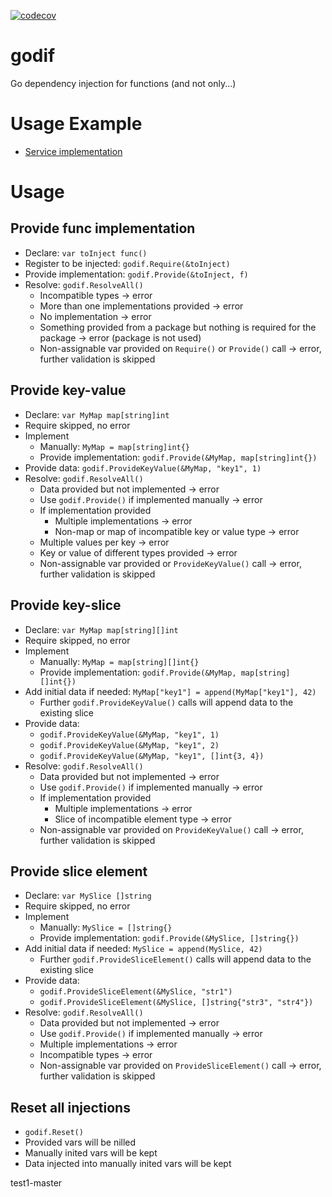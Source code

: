 [![codecov](https://codecov.io/gh/untillpro/godif/branch/master/graph/badge.svg)](https://codecov.io/gh/untillpro/godif)

# godif

Go dependency injection for functions (and not only...)

# Usage Example

-  [Service implementation](services/impl_test.go)

# Usage

## Provide func implementation

- Declare: `var toInject func()`
- Register to be injected: `godif.Require(&toInject)`
- Provide implementation: `godif.Provide(&toInject, f)`
- Resolve: `godif.ResolveAll()`
  - Incompatible types -> error
  - More than one implementations provided -> error
  - No implementation -> error
  - Something provided from a package but nothing is required for the package -> error (package is not used)
  - Non-assignable var provided on `Require()` or `Provide()` call -> error, further validation is skipped


## Provide key-value

- Declare: `var MyMap map[string]int`
- Require skipped, no error
- Implement
  - Manually: `MyMap = map[string]int{}`
  - Provide implementation: `godif.Provide(&MyMap, map[string]int{})`
- Provide data: `godif.ProvideKeyValue(&MyMap, "key1", 1)`
- Resolve: `godif.ResolveAll()`
  - Data provided but not implemented -> error
  - Use `godif.Provide()` if implemented manually -> error 
  - If implementation provided
    - Multiple implementations -> error
    - Non-map or map of incompatible key or value type -> error
  - Multiple values per key -> error
  - Key or value of different types provided -> error
  - Non-assignable var provided or `ProvideKeyValue()` call -> error, further validation is skipped


## Provide key-slice

- Declare: `var MyMap map[string][]int`
- Require skipped, no error
- Implement
  - Manually: `MyMap = map[string][]int{}`
  - Provide implementation: `godif.Provide(&MyMap, map[string][]int{})`
- Add initial data if needed: `MyMap["key1"] = append(MyMap["key1"], 42)`
  - Further `godif.ProvideKeyValue()` calls will append data to the existing slice
- Provide data: 
  - `godif.ProvideKeyValue(&MyMap, "key1", 1)`
  - `godif.ProvideKeyValue(&MyMap, "key1", 2)`
  - `godif.ProvideKeyValue(&MyMap, "key1", []int{3, 4})`
- Resolve: `godif.ResolveAll()`
  - Data provided but not implemented -> error
  - Use `godif.Provide()` if implemented manually -> error 
  - If implementation provided
    - Multiple implementations -> error
    - Slice of incompatible element type -> error
  - Non-assignable var provided on `ProvideKeyValue()` call -> error, further validation is skipped


## Provide slice element

- Declare: `var MySlice []string`
- Require skipped, no error
- Implement
  - Manually: `MySlice = []string{}`
  - Provide implementation: `godif.Provide(&MySlice, []string{})`
- Add initial data if needed: `MySlice = append(MySlice, 42)`
  - Further `godif.ProvideSliceElement()` calls will append data to the existing slice
- Provide data: 
  - `godif.ProvideSliceElement(&MySlice, "str1")`
  - `godif.ProvideSliceElement(&MySlice, []string{"str3", "str4"})`
- Resolve: `godif.ResolveAll()`
  - Data provided but not implemented -> error
  - Use `godif.Provide()` if implemented manually -> error 
  - Multiple implementations -> error
  - Incompatible types -> error
  - Non-assignable var provided on `ProvideSliceElement()` call -> error, further validation is skipped

## Reset all injections
- `godif.Reset()`
- Provided vars will be nilled
- Manually inited vars will be kept
- Data injected into manually inited vars will be kept

test1-master  
